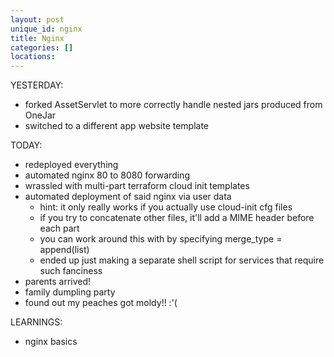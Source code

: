 ```yaml
---
layout: post
unique_id: nginx
title: Nginx
categories: []
locations: 
---
```


YESTERDAY:
* forked AssetServlet to more correctly handle nested jars produced from OneJar
* switched to a different app website template

TODAY:
* redeployed everything
* automated nginx 80 to 8080 forwarding
* wrassled with multi-part terraform cloud init templates
* automated deployment of said nginx via user data
  * hint: it only really works if you actually use cloud-init cfg files
  * if you try to concatenate other files, it'll add a MIME header before each part
  * you can work around this with by specifying merge_type = append(list)
  * ended up just making a separate shell script for services that require such fanciness
* parents arrived!
* family dumpling party
* found out my peaches got moldy!! :'(

LEARNINGS:
* nginx basics

